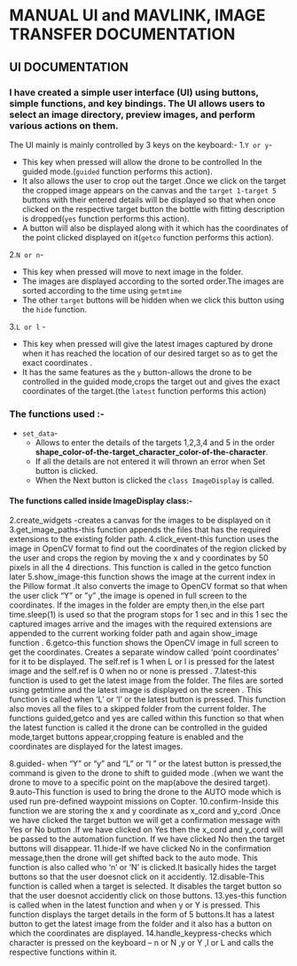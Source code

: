 # MANUAL UI and MAVLINK, IMAGE TRANSFER DOCUMENTATION
## UI DOCUMENTATION
### I have created a simple user interface (UI) using buttons, simple functions, and key bindings. The UI allows users to select an image directory, preview images, and perform various actions on them.


The UI mainly is mainly controlled by 3 keys on the keyboard:-
1.`Y or y`-
* This key  when pressed will allow the drone to be controlled In the guided mode.(`guided` function performs this action).
* It also allows the user to crop out the target .Once we click on the target the cropped image appears on the canvas and the `target 1-target 5`   buttons with their  entered details will be displayed so that  when once clicked on the respective target button the bottle with fitting description is dropped(`yes` function performs this action).
* A button will also be displayed along with it which has the coordinates of the point clicked displayed on it(`getco` function performs this action).


2.`N or n`-
* This key when pressed will move to  next image in the folder.
* The images are displayed according to the sorted order.The images are sorted according to the time using `getmtime`
* The other `target` buttons will be hidden when we click this button using the `hide` function.


3.`L or l` - 
* This key when pressed will give the latest images captured by drone when it has reached the location of our desired target so as to get the exact coordinates .
* It has the same features as the `y` button-allows the drone to be controlled in the guided mode,crops the target out and gives the exact coordinates of the target.(the `latest` function performs this action)

### The functions used :-
* `set_data`-
    * Allows to enter the details of the targets 1,2,3,4 and 5 in the order **shape_color-of-the-target_character_color-of-the-character**.
    * If all the details are not entered it will thrown an error when Set button is clicked.
    * When the Next button is clicked the `class ImageDisplay` is called.
#### The functions called inside ImageDisplay class:-
2.create_widgets  -creates a canvas for the images to be displayed on it
3.get_image_paths-this function appends the files that has the required extensions to the existing folder path.
4.click_event-this function uses the image in OpenCV format to find out the coordinates of the region clicked by the user and crops the region by moving the x and y coordinates by  50 pixels in all the 4 directions. 
This function is called in the getco function later
5.show_image-this function shows the image at the current index in the Pillow format .It also converts the image to OpenCV format so that when the user click “Y” or ”y” ,the image is opened in full screen to the coordinates.
If the images in the folder are empty then,in the else part  time.sleep(1) is used so that the program stops for 1 sec and in this 1 sec the captured images arrive and the images with the required extensions are appended to the current working folder path and again show_image function .
6.getco-this function shows the OpenCV image in full screen to get the coordinates.
Creates a separate window called ‘point coordinates’ for it to be displayed.
The self.ref is 1 when L or l is pressed for the latest image and the self.ref is 0 when no or none is pressed .
7.latest-this function is used to get the latest image from the folder.
The files are sorted using getmtime and the latest image is displayed on the screen .
This function is called when ‘L’ or ‘l’ or the latest button is pressed.
This function also moves all the files to a skipped folder from the current folder.
The functions guided,getco and yes are called within this function so that when the latest function is called it the drone can be controlled in the guided mode,target buttons appear,cropping feature is enabled and the coordinates are displayed for the latest images.

8.guided- when “Y” or “y” and “L” or “l ” or the latest button is pressed,the command is given to the drone to shift to guided mode .(when we want the drone to move to a specific point on the map(above the desired target).
9.auto-This  function is used to bring the drone to the AUTO mode which is used run pre-defined waypoint missions on Copter.
10.confirm-Inside this function we are storing the x and y coordinate as x_cord and y_cord .Once we have clicked the target button we will get a confirmation message with Yes or No button .If we have clicked on Yes then the x_cord and y_cord will be passed to the automation function.
If we have clicked No  then the target buttons will disappear.
11.hide-If we have clicked No in the confirmation message,then the drone will get shifted back to the auto mode.
This function is also called who ‘n’ or ‘N’ is clicked.It basically hides the target buttons so that the user doesnot click on it accidently.
12.disable-This function is called when a target is selected.
It disables the target button so that the user doesnot accidently click on those buttons.
13.yes-this function is called when in the latest function and when y or Y is pressed.
This function displays the target details in the form of 5 buttons.It has a latest button to get the latest image from the folder and it also has a button on which the coordinates are displayed.
14.handle_keypress-checks which character is pressed on the keyboard – n or N ,y or Y ,l or L and calls the respective functions within it.


